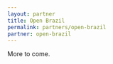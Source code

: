 ```yaml
---
layout: partner
title: Open Brazil
permalink: partners/open-brazil
partner: open-brazil
---
```


<!--more-->

More to come.
